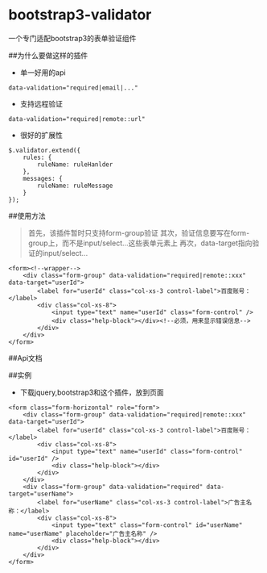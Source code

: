 # bootstrap3-validator
一个专门适配bootstrap3的表单验证组件

##为什么要做这样的插件
+ 单一好用的api 
```
data-validation="required|email|..."
```
+ 支持远程验证
```
data-validation="required|remote::url"
```
+ 很好的扩展性
```
$.validator.extend({
	rules: {
		ruleName: ruleHanlder
	},
	messages: {
		ruleName: ruleMessage
	}
});
```
##使用方法
> 首先，该插件暂时只支持form-group验证
> 其次，验证信息要写在form-group上，而不是input/select...这些表单元素上
> 再次，data-target指向验证的input/select...
```
<form><!--wrapper-->
    <div class="form-group" data-validation="required|remote::xxx" data-target="userId">
        <label for="userId" class="col-xs-3 control-label">百度账号：</label>
		<div class="col-xs-8">
			<input type="text" name="userId" class="form-control" />
			<div class="help-block"></div><!--必须，用来显示错误信息-->
		</div>
    </div>
</form>
```
##Api文档



##实例 
+ 下载jquery,bootstrap3和这个插件，放到页面
```
<form class="form-horizontal" role="form">
	<div class="form-group" data-validation="required|remote::xxx" data-target="userId">
		<label for="userId" class="col-xs-3 control-label">百度账号：</label>
		<div class="col-xs-8">
			<input type="text" name="userId" class="form-control" id="userId" />
			<div class="help-block"></div>
		</div>
	</div>
	<div class="form-group" data-validation="required" data-target="userName">
		<label for="userName" class="col-xs-3 control-label">广告主名称：</label>
		<div class="col-xs-8">
			<input type="text" class="form-control" id="userName" name="userName" placeholder="广告主名称" />
			<div class="help-block"></div>
		</div>
	</div>
</form>
```
